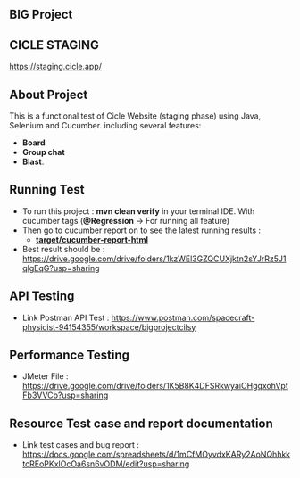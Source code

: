## BIG Project ##

## CICLE STAGING ##

https://staging.cicle.app/

## About Project ##

This is a functional test of Cicle Website (staging phase) using Java, Selenium and Cucumber. including several features: 
* **Board**
* **Group chat**
* **Blast**. 

## Running Test ##

* To run this project : **mvn clean verify** in your terminal IDE. With cucumber tags (**@Regression** -> For running all feature)
* Then go to cucumber report on to see the latest running results : 
  * [**target/cucumber-report-html**](target/cucumber-report-html/cucumber-html-reports/feature-overview.html)
* Best result should be : https://drive.google.com/drive/folders/1kzWEl3GZQCUXjktn2sYJrRz5J1qlgEqG?usp=sharing 
  
## API Testing ##

* Link Postman API Test : https://www.postman.com/spacecraft-physicist-94154355/workspace/bigprojectcilsy

## Performance Testing ##

* JMeter File : https://drive.google.com/drive/folders/1K5B8K4DFSRkwyaiOHgqxohVptFb3VVCb?usp=sharing 

## Resource Test case and report documentation ##

* Link test cases and bug report : https://docs.google.com/spreadsheets/d/1mCfMOyvdxKARy2AoNQhhkktcREoPKxlOcOa6sn6vODM/edit?usp=sharing
